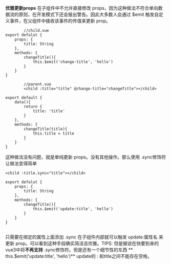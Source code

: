 **优雅更新props**
在子组件中不允许直接修改 props，因为这种做法不符合单向数据流的原则，在开发模式下还会报出警告。因此大多数人会通过 $emit 触发自定义事件，在父组件中接收该事件的传值来更新 prop。

```
        //child.vue
export defalut {
    props: {
        title: String
    },
    methods: {
        changeTitle(){
            this.$emit('change-title', 'hello')
        }
    }
}

```

```
        //parent.vue
        <child :title="title" @change-title="changeTitle"></child>

export default {
    data(){
        return {
            title: 'title'
        }
    },
    methods: {
        changeTitle(title){
            this.title = title
        }
    }
}

```
这种做法没有问题，就是单纯更新 props。没有其他操作。那么使用 .sync修饰符让做法变得简单

```
<child :title.sync="title"></child>

export defalut {
    props: {
        title: String
    },
    methods: {
        changeTitle(){
            this.$emit('update:title', 'hello')
        }
    }
}


```
只需要在绑定的属性上面添加 .sync 在子组件内部就可以触发 update:属性名 来更新 prop。可以看到这种手段确实简洁且优雅。TIPS: 但是据说在快要到来的vue3中将**不再支持** .sync修饰符。但是还有一个细节性的东西 **  this.$emit('update:title', 'hello')** update的 : 和title之间不能存在空格。